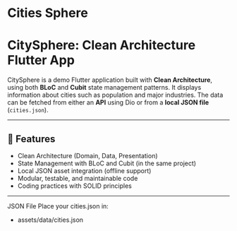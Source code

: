 # Cities Sphere
# CitySphere: Clean Architecture Flutter App

CitySphere is a demo Flutter application built with **Clean Architecture**, using both **BLoC** and **Cubit** state management patterns. It displays information about cities such as population and major industries. The data can be fetched from either an **API** using Dio or from a **local JSON file** (`cities.json`).

---

## 🔧 Features

- Clean Architecture (Domain, Data, Presentation)
- State Management with BLoC and Cubit (in the same project)
- Local JSON asset integration (offline support)
- Modular, testable, and maintainable code
- Coding practices with SOLID principles

---

JSON File
Place your cities.json in:
- assets/data/cities.json

